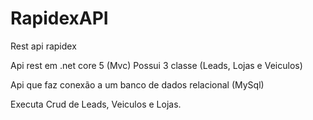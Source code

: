 # RapidexAPI
Rest api rapidex

Api rest em .net core 5 (Mvc)
Possui 3 classe (Leads, Lojas e Veiculos)

Api que faz conexão a um banco de dados relacional (MySql)

Executa Crud de Leads, Veiculos e Lojas.
